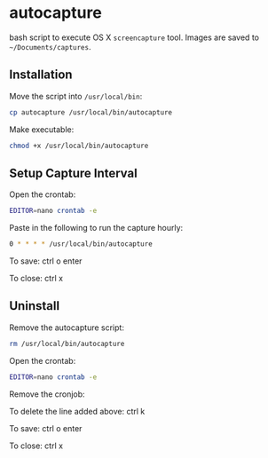 # autocapture

bash script to execute OS X `screencapture` tool. Images are saved to `~/Documents/captures`.

## Installation

Move the script into `/usr/local/bin`:

```bash
cp autocapture /usr/local/bin/autocapture
```

Make executable:

```bash
chmod +x /usr/local/bin/autocapture
```

## Setup Capture Interval

Open the crontab:

```bash
EDITOR=nano crontab -e
```

Paste in the following to run the capture hourly:

```bash
0 * * * * /usr/local/bin/autocapture
```

To save:
ctrl o
enter

To close:
ctrl x

## Uninstall

Remove the autocapture script:

```bash
rm /usr/local/bin/autocapture
```

Open the crontab:

```bash
EDITOR=nano crontab -e
```

Remove the cronjob:

To delete the line added above:
ctrl k

To save:
ctrl o
enter

To close:
ctrl x